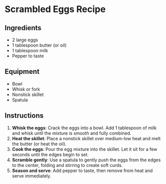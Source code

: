 # Scrambled Eggs Recipe  

## Ingredients  
- 2 large eggs  
- 1 tablespoon butter (or oil)  
- 1 tablespoon milk  
- Pepper to taste  

## Equipment  
- Bowl  
- Whisk or fork  
- Nonstick skillet  
- Spatula  

## Instructions  
1. **Whisk the eggs**: Crack the eggs into a bowl. Add 1 tablespoon of milk and whisk until the mixture is smooth and fully combined.  
2. **Heat the skillet**: Place a nonstick skillet over medium-low heat and melt the butter (or heat the oil).  
3. **Cook the eggs**: Pour the egg mixture into the skillet. Let it sit for a few seconds until the edges begin to set.  
4. **Scramble gently**: Use a spatula to gently push the eggs from the edges to the center, folding and stirring to create soft curds.  
5. **Season and serve**: Add pepper to taste, then remove from heat and serve immediately.  